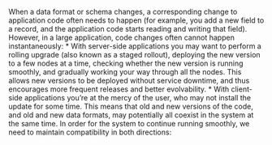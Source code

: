 
When a data format or schema changes, a corresponding change to application code often needs to
happen (for example, you add a new field to a record, and the application code starts reading
and writing that field). However, in a large application, code changes often cannot happen
instantaneously: *  With server-side applications you may want to perform a  rolling upgrade
(also known as a staged rollout), deploying the new version to a few nodes at a time, checking
whether the new version is running smoothly, and gradually working your way through all the nodes.
This allows new versions to be deployed without service downtime, and thus encourages more
frequent releases and better evolvability. *  With client-side applications you’re at the mercy of the user, who may not install the update for
some time. 
This means that old and new versions of the code, and old and new data formats, may potentially all
coexist in the system at the same time. In order for the system to continue running smoothly, we
need to maintain compatibility in both directions: